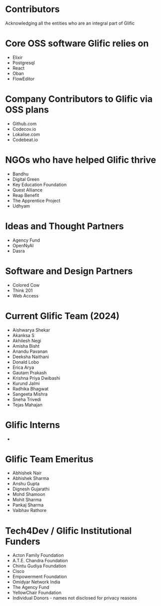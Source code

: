 # Contributors

Acknowledging all the entities who are an integral part of Glific 

# Core OSS software Glific relies on
- Elixir
- Postgresql
- React
- Oban
- FlowEditor 

# Company Contributors to Glific via OSS plans
- Github.com
- Codecov.io
- Lokalise.com
- Codebeat.io

# NGOs who have helped Glific thrive
- Bandhu
- Digital Green
- Key Education Foundation
- Quest Alliance
- Reap Benefit
- The Apprentice Project
- Udhyam

# Ideas and Thought Partners 
- Agency Fund
- OpenNyAI
- Dasra

# Software and Design Partners
- Colored Cow
- Think 201
- Web Access

# Current Glific Team (2024)
- Aishwarya Shekar
- Akanksa S
- Akhilesh Negi
- Amisha Bisht
- Anandu Pavanan
- Deeksha Naithani
- Donald Lobo
- Erica Arya
- Gautam Prakash
- Krishna Priya Dwibashi
- Kurund Jalmi
- Radhika Bhagwat
- Sangeeta Mishra
- Sneha Trivedi
- Tejas Mahajan

# Glific Interns
- 

# Glific Team Emeritus
- Abhishek Nair
- Abhishek Sharma
- Anshu Gupta
- Dignesh Gujarathi
- Mohd Shamoon
- Mohit Sharma
- Pankaj Sharma
- Vaibhav Rathore

# Tech4Dev / Glific Institutional Funders
- Acton Family Foundation
- A.T.E. Chandra Foundation
- Chintu Gudiya Foundation
- Cisco
- Empowerment Foundation
- Omidyar Network India
- The Agency Fund
- YellowChair Foundation
- Individual Donors - names not disclosed for privacy reasons

